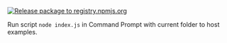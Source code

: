 [![Release package to registry.npmjs.org](https://github.com/SSI-Securities-Corporation/node-fctrading/actions/workflows/publish.yaml/badge.svg)](https://github.com/SSI-Securities-Corporation/node-fctrading/actions/workflows/publish.yaml)

Run script ``node index.js`` in Command Prompt with current folder to host examples.

